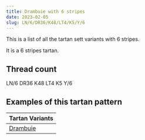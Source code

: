 ```yaml
---
title: Drambuie with 6 stripes
date: 2023-02-05
slug: LN/6/DR36/K48/LT4/K5/Y/6
---
```

This is a list of all the tartan sett variants with 6 stripes.

It is a 6 stripes tartan.


## Thread count
LN/6 DR36 K48 LT4 K5 Y/6

## Examples of this tartan pattern

| Tartan Variants |
|---------------|
| [Drambuie](/variants/ln/6/dr36/k48/lt4/k5/y/6-dr800000-k000000-lne0e0e0-lt906030-yf0c000)||
